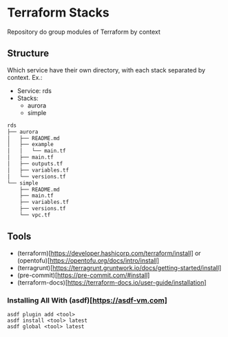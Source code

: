 # Terraform Stacks

Repository do group modules of Terraform by context

## Structure

Which service have their own directory, with each stack separated by context.
Ex.: 
- Service: rds
- Stacks:
  - aurora
  - simple

```bash
rds
├── aurora
│   ├── README.md
│   ├── example
│   │   └── main.tf
│   ├── main.tf
│   ├── outputs.tf
│   ├── variables.tf
│   └── versions.tf
└── simple
    ├── README.md
    ├── main.tf
    ├── variables.tf
    ├── versions.tf
    └── vpc.tf
```

## Tools

- (terraform)[https://developer.hashicorp.com/terraform/install] or (opentofu)[https://opentofu.org/docs/intro/install]
- (terragrunt)[https://terragrunt.gruntwork.io/docs/getting-started/install]
- (pre-commit)[https://pre-commit.com/#install]
- (terraform-docs)[https://terraform-docs.io/user-guide/installation]

### Installing All With (asdf)[https://asdf-vm.com]

```
asdf plugin add <tool>
asdf install <tool> latest
asdf global <tool> latest
```
